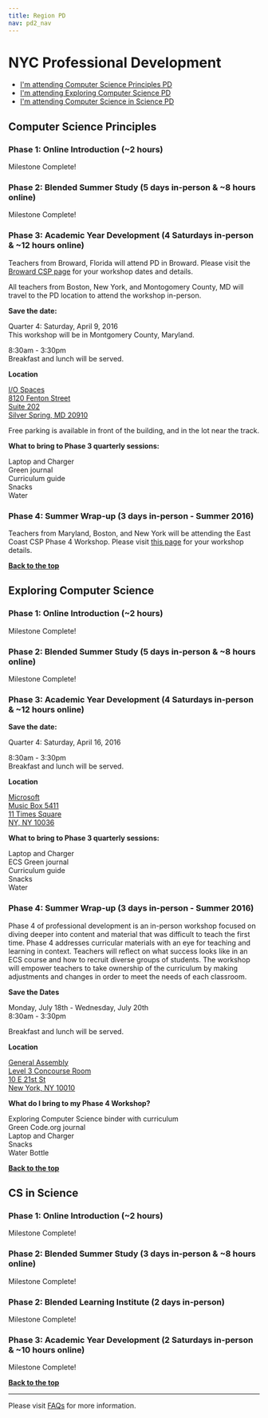 ```yaml
---
title: Region PD
nav: pd2_nav
---
```

<a id="top"></a>

# NYC Professional Development

- [I'm attending Computer Science Principles PD](#csp)
- [I'm attending Exploring Computer Science PD](#ecs)
- [I'm attending Computer Science in Science PD](#science)

<a id="csp"></a>
## Computer Science Principles

### Phase 1: Online Introduction (~2 hours) ###

Milestone Complete!
### Phase 2: Blended Summer Study (5 days in-person & ~8 hours online) ###

Milestone Complete!
### Phase 3: Academic Year Development (4 Saturdays in-person & ~12 hours online) ###

Teachers from Broward, Florida will attend PD in Broward. Please visit the [Broward CSP page](/educate/pd/15-16/broward)  for your workshop dates and details.

All teachers from Boston, New York, and Montogomery County, MD will travel to the PD location to attend the workshop in-person. 

**Save the date:**

Quarter 4: Saturday, April 9, 2016<br/>
This workshop will be in Montgomery County, Maryland.

8:30am - 3:30pm
<br/>
Breakfast and lunch will be served.


**Location**

[I/O Spaces
<br/>
8120 Fenton Street<br/>Suite 202<br/> 
Silver Spring, MD 20910](https://goo.gl/maps/puTUhhZYrMA2)

Free parking is available in front of the building, and  in the lot near the track.


**What to bring to Phase 3 quarterly sessions:**

Laptop and Charger
<br/>
Green journal<br/>
Curriculum guide
<br/>
Snacks
<br/>
Water

### Phase 4: Summer Wrap-up (3 days in-person - Summer 2016) ###

Teachers from Maryland, Boston, and New York will be attending the East Coast CSP Phase 4 Workshop. Please visit [this page](/educate/pd/15-16/csp-east) for your workshop details.

[**Back to the top**](#top)

<a id="ecs"></a>
## Exploring Computer Science

### Phase 1: Online Introduction (~2 hours) ###

Milestone Complete!
### Phase 2: Blended Summer Study (5 days in-person & ~8 hours online) ###
Milestone Complete!

### Phase 3: Academic Year Development (4 Saturdays in-person & ~12 hours online) ###

**Save the date:**<br/>

Quarter 4: Saturday, April 16, 2016

8:30am - 3:30pm
<br/>
Breakfast and lunch will be served.

**Location**

[Microsoft<br/>
Music Box 5411<br/>
11 Times Square<br/>
NY, NY 10036](https://www.google.com/maps/search/Microsoft,+11+Times+Square,+New+York,+NY+10036/@40.7567826,-73.9906628,18z)


**What to bring to Phase 3 quarterly sessions:**

Laptop and Charger
<br/>
ECS Green journal<br/>
Curriculum guide
<br/>
Snacks
<br/>
Water

### Phase 4: Summer Wrap-up (3 days in-person - Summer 2016) ###

Phase 4 of professional development is an in-person workshop focused on diving deeper into content and material that was difficult to teach the first time. Phase 4 addresses curricular materials with an eye for teaching and learning in context. Teachers
will reflect on what success looks like in an ECS course and how to recruit diverse groups of students. The workshop will empower teachers to take ownership of the curriculum by making adjustments and changes in order to meet the needs of each classroom.


**Save the Dates**

Monday, July 18th - Wednesday, July 20th
<br />
8:30am - 3:30pm
<br />

Breakfast and lunch will be served.

**Location**

[General Assembly <br/>
Level 3 Concourse Room<br/>
10 E 21st St<br/>
New York, NY 10010](https://www.google.com/maps/place/General+Assembly+New+York/@40.739884,-73.990081,15z/data=!4m2!3m1!1s0x0:0x3884039b8867e84b)

**What do I bring to my Phase 4 Workshop?**

Exploring Computer Science binder with curriculum 
<br />
Green Code.org journal 
<br />
Laptop and Charger<br/>
Snacks<br/>
Water Bottle
<br />

[**Back to the top**](#top)

<a id="science"></a>

## CS in Science

### Phase 1: Online Introduction (~2 hours) ###

Milestone Complete!

### Phase 2: Blended Summer Study (3 days in-person & ~8 hours online) ###
Milestone Complete!
### Phase 2: Blended Learning Institute (2 days in-person) ###

Milestone Complete!


### Phase 3: Academic Year Development (2 Saturdays in-person & ~10 hours online) ###

Milestone Complete!


[**Back to the top**](#top)



----------
Please visit [FAQs](/educate/pd/faq) for more information.

<br />
<br />